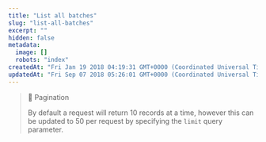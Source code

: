 ```yaml
---
title: "List all batches"
slug: "list-all-batches"
excerpt: ""
hidden: false
metadata: 
  image: []
  robots: "index"
createdAt: "Fri Jan 19 2018 04:19:31 GMT+0000 (Coordinated Universal Time)"
updatedAt: "Fri Sep 07 2018 05:26:01 GMT+0000 (Coordinated Universal Time)"
---
```

> 📘 Pagination
> 
> By default a request will return 10 records at a time, however this can be updated to 50 per request by specifying the `limit` query parameter.
